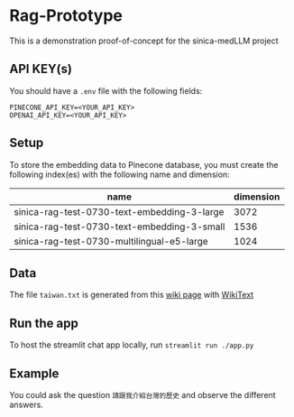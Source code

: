 # Rag-Prototype

This is a demonstration proof-of-concept for the sinica-medLLM project

## API KEY(s)

You should have a `.env` file with the following fields:

```
PINECONE_API_KEY=<YOUR_API_KEY>
OPENAI_API_KEY=<YOUR_API_KEY>
```

## Setup

To store the embedding data to Pinecone database, you must create the following index(es) with the following name and dimension:

| name                                        | dimension | 
|---------------------------------------------|-----------|
| sinica-rag-test-0730-text-embedding-3-large | 3072      |
| sinica-rag-test-0730-text-embedding-3-small | 1536      |
| sinica-rag-test-0730-multilingual-e5-large  | 1024      |

## Data

The file `taiwan.txt` is generated from this [wiki page](https://zh.wikipedia.org/wiki/%E8%87%BA%E7%81%A3) with [WikiText](https://wikitext.eluni.co/)

## Run the app

To host the streamlit chat app locally, run `streamlit run ./app.py `

## Example

You could ask the question `請跟我介紹台灣的歷史` and observe the different answers.